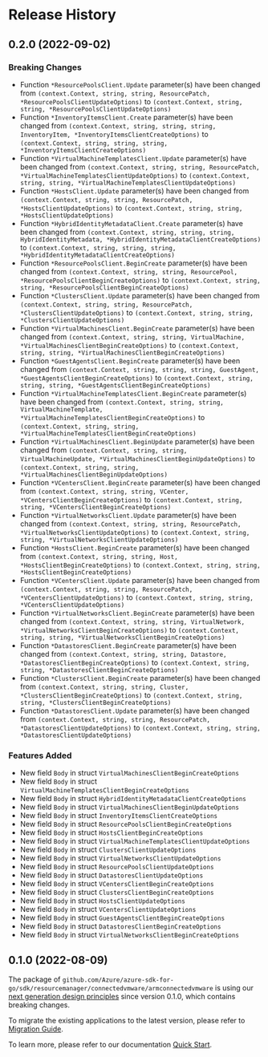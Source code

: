 # Release History

## 0.2.0 (2022-09-02)
### Breaking Changes

- Function `*ResourcePoolsClient.Update` parameter(s) have been changed from `(context.Context, string, string, ResourcePatch, *ResourcePoolsClientUpdateOptions)` to `(context.Context, string, string, *ResourcePoolsClientUpdateOptions)`
- Function `*InventoryItemsClient.Create` parameter(s) have been changed from `(context.Context, string, string, string, InventoryItem, *InventoryItemsClientCreateOptions)` to `(context.Context, string, string, string, *InventoryItemsClientCreateOptions)`
- Function `*VirtualMachineTemplatesClient.Update` parameter(s) have been changed from `(context.Context, string, string, ResourcePatch, *VirtualMachineTemplatesClientUpdateOptions)` to `(context.Context, string, string, *VirtualMachineTemplatesClientUpdateOptions)`
- Function `*HostsClient.Update` parameter(s) have been changed from `(context.Context, string, string, ResourcePatch, *HostsClientUpdateOptions)` to `(context.Context, string, string, *HostsClientUpdateOptions)`
- Function `*HybridIdentityMetadataClient.Create` parameter(s) have been changed from `(context.Context, string, string, string, HybridIdentityMetadata, *HybridIdentityMetadataClientCreateOptions)` to `(context.Context, string, string, string, *HybridIdentityMetadataClientCreateOptions)`
- Function `*ResourcePoolsClient.BeginCreate` parameter(s) have been changed from `(context.Context, string, string, ResourcePool, *ResourcePoolsClientBeginCreateOptions)` to `(context.Context, string, string, *ResourcePoolsClientBeginCreateOptions)`
- Function `*ClustersClient.Update` parameter(s) have been changed from `(context.Context, string, string, ResourcePatch, *ClustersClientUpdateOptions)` to `(context.Context, string, string, *ClustersClientUpdateOptions)`
- Function `*VirtualMachinesClient.BeginCreate` parameter(s) have been changed from `(context.Context, string, string, VirtualMachine, *VirtualMachinesClientBeginCreateOptions)` to `(context.Context, string, string, *VirtualMachinesClientBeginCreateOptions)`
- Function `*GuestAgentsClient.BeginCreate` parameter(s) have been changed from `(context.Context, string, string, string, GuestAgent, *GuestAgentsClientBeginCreateOptions)` to `(context.Context, string, string, string, *GuestAgentsClientBeginCreateOptions)`
- Function `*VirtualMachineTemplatesClient.BeginCreate` parameter(s) have been changed from `(context.Context, string, string, VirtualMachineTemplate, *VirtualMachineTemplatesClientBeginCreateOptions)` to `(context.Context, string, string, *VirtualMachineTemplatesClientBeginCreateOptions)`
- Function `*VirtualMachinesClient.BeginUpdate` parameter(s) have been changed from `(context.Context, string, string, VirtualMachineUpdate, *VirtualMachinesClientBeginUpdateOptions)` to `(context.Context, string, string, *VirtualMachinesClientBeginUpdateOptions)`
- Function `*VCentersClient.BeginCreate` parameter(s) have been changed from `(context.Context, string, string, VCenter, *VCentersClientBeginCreateOptions)` to `(context.Context, string, string, *VCentersClientBeginCreateOptions)`
- Function `*VirtualNetworksClient.Update` parameter(s) have been changed from `(context.Context, string, string, ResourcePatch, *VirtualNetworksClientUpdateOptions)` to `(context.Context, string, string, *VirtualNetworksClientUpdateOptions)`
- Function `*HostsClient.BeginCreate` parameter(s) have been changed from `(context.Context, string, string, Host, *HostsClientBeginCreateOptions)` to `(context.Context, string, string, *HostsClientBeginCreateOptions)`
- Function `*VCentersClient.Update` parameter(s) have been changed from `(context.Context, string, string, ResourcePatch, *VCentersClientUpdateOptions)` to `(context.Context, string, string, *VCentersClientUpdateOptions)`
- Function `*VirtualNetworksClient.BeginCreate` parameter(s) have been changed from `(context.Context, string, string, VirtualNetwork, *VirtualNetworksClientBeginCreateOptions)` to `(context.Context, string, string, *VirtualNetworksClientBeginCreateOptions)`
- Function `*DatastoresClient.BeginCreate` parameter(s) have been changed from `(context.Context, string, string, Datastore, *DatastoresClientBeginCreateOptions)` to `(context.Context, string, string, *DatastoresClientBeginCreateOptions)`
- Function `*ClustersClient.BeginCreate` parameter(s) have been changed from `(context.Context, string, string, Cluster, *ClustersClientBeginCreateOptions)` to `(context.Context, string, string, *ClustersClientBeginCreateOptions)`
- Function `*DatastoresClient.Update` parameter(s) have been changed from `(context.Context, string, string, ResourcePatch, *DatastoresClientUpdateOptions)` to `(context.Context, string, string, *DatastoresClientUpdateOptions)`

### Features Added

- New field `Body` in struct `VirtualMachinesClientBeginCreateOptions`
- New field `Body` in struct `VirtualMachineTemplatesClientBeginCreateOptions`
- New field `Body` in struct `HybridIdentityMetadataClientCreateOptions`
- New field `Body` in struct `VirtualMachinesClientBeginUpdateOptions`
- New field `Body` in struct `InventoryItemsClientCreateOptions`
- New field `Body` in struct `ResourcePoolsClientBeginCreateOptions`
- New field `Body` in struct `HostsClientBeginCreateOptions`
- New field `Body` in struct `VirtualMachineTemplatesClientUpdateOptions`
- New field `Body` in struct `ClustersClientUpdateOptions`
- New field `Body` in struct `VirtualNetworksClientUpdateOptions`
- New field `Body` in struct `ResourcePoolsClientUpdateOptions`
- New field `Body` in struct `DatastoresClientUpdateOptions`
- New field `Body` in struct `VCentersClientBeginCreateOptions`
- New field `Body` in struct `ClustersClientBeginCreateOptions`
- New field `Body` in struct `HostsClientUpdateOptions`
- New field `Body` in struct `VCentersClientUpdateOptions`
- New field `Body` in struct `GuestAgentsClientBeginCreateOptions`
- New field `Body` in struct `DatastoresClientBeginCreateOptions`
- New field `Body` in struct `VirtualNetworksClientBeginCreateOptions`


## 0.1.0 (2022-08-09)

The package of `github.com/Azure/azure-sdk-for-go/sdk/resourcemanager/connectedvmware/armconnectedvmware` is using our [next generation design principles](https://azure.github.io/azure-sdk/general_introduction.html) since version 0.1.0, which contains breaking changes.

To migrate the existing applications to the latest version, please refer to [Migration Guide](https://aka.ms/azsdk/go/mgmt/migration).

To learn more, please refer to our documentation [Quick Start](https://aka.ms/azsdk/go/mgmt).